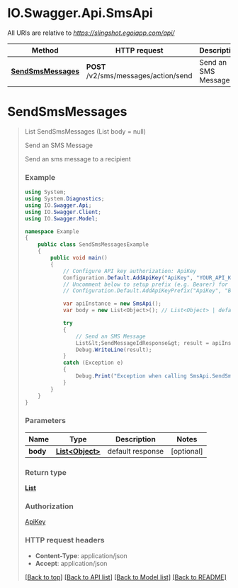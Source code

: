 # IO.Swagger.Api.SmsApi

All URIs are relative to *https://slingshot.egoiapp.com/api/*

Method | HTTP request | Description
------------- | ------------- | -------------
[**SendSmsMessages**](SmsApi.md#sendsmsmessages) | **POST** /v2/sms/messages/action/send | Send an SMS Message

<a name="sendsmsmessages"></a>
# **SendSmsMessages**
> List<SendMessageIdResponse> SendSmsMessages (List<Object> body = null)

Send an SMS Message

Send an sms message to a recipient

### Example
```csharp
using System;
using System.Diagnostics;
using IO.Swagger.Api;
using IO.Swagger.Client;
using IO.Swagger.Model;

namespace Example
{
    public class SendSmsMessagesExample
    {
        public void main()
        {
            // Configure API key authorization: ApiKey
            Configuration.Default.AddApiKey("ApiKey", "YOUR_API_KEY");
            // Uncomment below to setup prefix (e.g. Bearer) for API key, if needed
            // Configuration.Default.AddApiKeyPrefix("ApiKey", "Bearer");

            var apiInstance = new SmsApi();
            var body = new List<Object>(); // List<Object> | default response (optional) 

            try
            {
                // Send an SMS Message
                List&lt;SendMessageIdResponse&gt; result = apiInstance.SendSmsMessages(body);
                Debug.WriteLine(result);
            }
            catch (Exception e)
            {
                Debug.Print("Exception when calling SmsApi.SendSmsMessages: " + e.Message );
            }
        }
    }
}
```

### Parameters

Name | Type | Description  | Notes
------------- | ------------- | ------------- | -------------
 **body** | [**List&lt;Object&gt;**](Object.md)| default response | [optional] 

### Return type

[**List<SendMessageIdResponse>**](SendMessageIdResponse.md)

### Authorization

[ApiKey](../README.md#ApiKey)

### HTTP request headers

 - **Content-Type**: application/json
 - **Accept**: application/json

[[Back to top]](#) [[Back to API list]](../README.md#documentation-for-api-endpoints) [[Back to Model list]](../README.md#documentation-for-models) [[Back to README]](../README.md)
